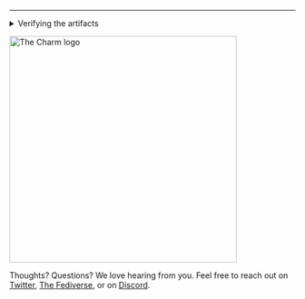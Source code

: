 ---

<details>
<summary>Verifying the artifacts</summary>

First, download the [`checksums.txt` file](https://github.com/charmbracelet/{{.ProjectName}}/releases/download/{{.Version}}/checksums.txt), for example, with `wget`:

```bash
wget 'https://github.com/charmbracelet/{{.ProjectName}}/releases/download/{{.Tag}}/checksums.txt'
```

Then, verify it using [`cosign`](https://github.com/sigstore/cosign):

```bash
cosign verify-blob \
  --certificate-identity 'https://github.com/charmbracelet/meta/.github/workflows/goreleaser.yml@refs/heads/main' \
  --certificate-oidc-issuer 'https://token.actions.githubusercontent.com' \
  --cert 'https://github.com/charmbracelet/{{.ProjectName}}/releases/download/{{.Tag}}/checksums.txt.pem' \
  --signature 'https://github.com/charmbracelet/{{.ProjectName}}/releases/download/{{.Tag}}/checksums.txt.sig' \
  ./checksums.txt
```

If the output is `Verified OK`, you can safely use it to verify the checksums of other artifacts you downloaded from the release using `sha256sum`:

```bash
sha256sum --ignore-missing -c checksums.txt
```

Done! You artifacts are now verified!

</details>

<a href="https://charm.sh/"><img alt="The Charm logo" src="https://stuff.charm.sh/charm-badge.jpg" width="400"></a>

Thoughts? Questions? We love hearing from you. Feel free to reach out on [Twitter](https://twitter.com/charmcli), [The Fediverse](https://mastodon.technology/@charm), or on [Discord](https://charm.sh/chat).
